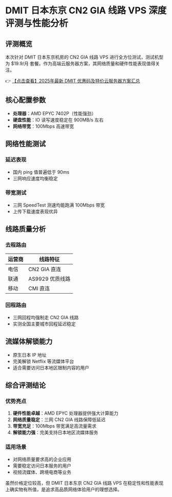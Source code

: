 # DMIT 日本东京 CN2 GIA 线路 VPS 深度评测与性能分析

## 评测概览
本次针对 DMIT 日本东京机房的 CN2 GIA 线路 VPS 进行全方位测试，测试机型为 $19.9/月 套餐。作为高端云服务器方案，其网络质量和硬件性能表现值得关注。

👉 [【点击查看】2025年最新 DMIT 优惠码及特价云服务器方案汇总](https://bit.ly/dmit_coupon)

## 核心配置参数
- **处理器**：AMD EPYC 7402P（性能强劲）
- **硬盘性能**：IO 读写速度稳定在 900MB/s 左右
- **网络带宽**：100Mbps 高速带宽

## 网络性能测试

### 延迟表现
- 国内 ping 值普遍低于 90ms
- 三网响应速度均衡稳定

### 带宽测试
- 三网 SpeedTest 测速均能跑满 100Mbps 带宽
- 上传下载速度表现优异

## 线路质量分析

### 去程路由
| 运营商 | 线路特征 |
|--------|----------|
| 电信   | CN2 GIA 直连 |
| 联通   | AS9929 优质线路 |
| 移动   | CMI 直连 |

### 回程路由
- 三网回程均强制走 CN2 GIA 线路
- 实测全国主要城市回程延迟稳定

## 流媒体解锁能力
- 原生日本 IP 地址
- 完美解锁 Netflix 等流媒体平台
- 适合需要访问日本地区限制内容的用户

## 综合评测结论

### 优势亮点
1. **硬件性能卓越**：AMD EPYC 处理器提供强大计算能力
2. **网络质量稳定**：三网 CN2 GIA 线路保障低延迟
3. **带宽充足**：100Mbps 带宽满足高流量需求
4. **解锁能力强**：完美支持日本地区流媒体服务

### 适用场景
- 对网络质量要求高的企业应用
- 需要稳定访问日本服务的用户
- 视频流媒体、跨境电商等业务

虽然价格定位较高，但 DMIT 日本东京 CN2 GIA 线路 VPS 在稳定性和性能表现上确实物有所值，是追求高品质网络体验用户的理想选择。